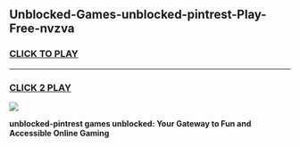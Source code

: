 
## Unblocked-Games-unblocked-pintrest-Play-Free-nvzva
<h3>
<a href="https://premium76.site?title=unblocked-pintrest&ref=21A">CLICK TO PLAY</a></h3>
<hr>

<h3>
<a href="https://premium76.site?title=unblocked-pintrest&ref=21A">CLICK 2 PLAY</a>
  
</h3>

<a href="https://premium76.site?title=unblocked-pintrest&ref=21A"><img src="https://clearcache.store/games.png"></a>


**unblocked-pintrest games unblocked: Your Gateway to Fun and Accessible Online Gaming**
